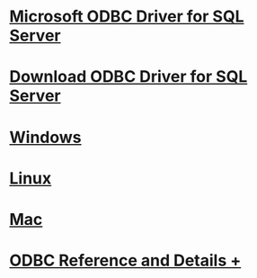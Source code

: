 # [Microsoft ODBC Driver for SQL Server](microsoft-odbc-driver-for-sql-server.md)
# [Download ODBC Driver for SQL Server](download-odbc-driver-for-sql-server.md)

# [Windows](./windows/TOC.md)
# [Linux](./linux/TOC.md)
# [Mac](./mac/TOC.md)

# [ODBC Reference and Details +](../../odbc/index.md)
